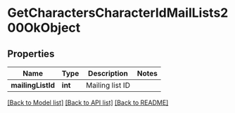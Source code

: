 # GetCharactersCharacterIdMailLists200OkObject

## Properties
Name | Type | Description | Notes
------------ | ------------- | ------------- | -------------
**mailingListId** | **int** | Mailing list ID | 

[[Back to Model list]](../README.md#documentation-for-models) [[Back to API list]](../README.md#documentation-for-api-endpoints) [[Back to README]](../README.md)


